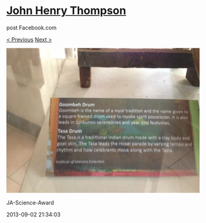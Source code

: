 # [John Henry Thompson](../README.md)
post Facebook.com

[< Previous](2013-09-02-27.md) [Next >](2013-09-02-29.md)

[![](../media/2013-09-02/JA-Science-Award-17.jpg)](../README.md)

JA-Science-Award

2013-09-02 21:34:03